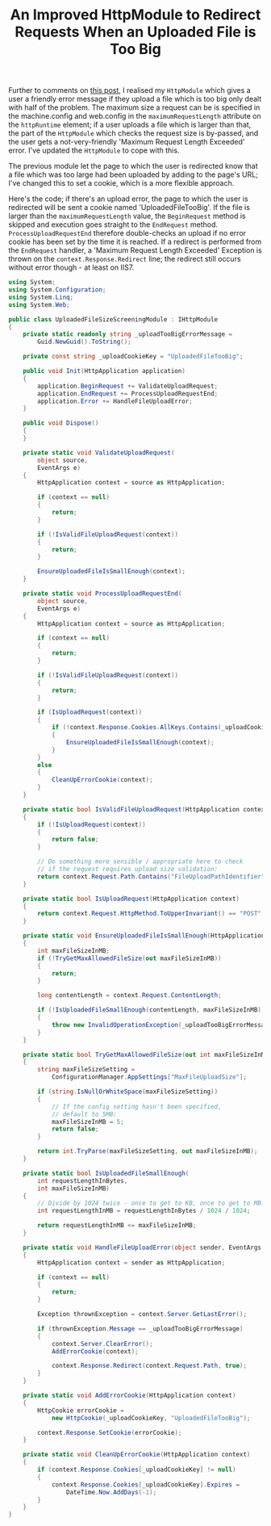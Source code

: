 ﻿---
layout: post
title: An Improved HttpModule to Redirect Requests When an Uploaded File is Too Big
excerpt: Further to comments on my previous post on this topic, I realised my HttpModule which gives a user a friendly error message if they upload a file which is too big only dealt with half of the problem. The maximum size a request can be is specified in the machine.config and web.config in the maximumRequestLength attribute on the httpRuntime element; if a user uploads a file which is larger than that, the part of the HttpModule which checks the request size is by-passed, and the user gets a not-ver
tags: [ASP.NET, ASP.NET MVC]
---

Further to comments on [this post](redirect-request-if-file-upload-too-big-httpmodule), I realised my 
`HttpModule` which gives a user a friendly error message if they upload a file which is too big only
dealt with half of the problem. The maximum size a request can be is specified in the machine.config 
and web.config in the `maximumRequestLength` attribute on the `httpRuntime` element; if a user 
uploads a file which is larger than that, the part of the `HttpModule` which checks the request size 
is by-passed, and the user gets a not-very-friendly 'Maximum Request Length Exceeded' error. I've 
updated the `HttpModule` to cope with this.

The previous module let the page to which the user is redirected know that a file which was too large 
had been uploaded by adding to the page's URL; I've changed this to set a cookie, which is a more 
flexible approach.

Here's the code; if there's an upload error, the page to which the user is redirected will be sent 
a cookie named 'UploadedFileTooBig'. If the file is larger than the `maximumRequestLength` value, 
the `BeginRequest` method is skipped and execution goes straight to the `EndRequest` method. 
`ProcessUploadRequestEnd` therefore double-checks an upload if no error cookie has been set by the 
time it is reached. If a redirect is performed from the `EndRequest` handler, a 'Maximum Request 
Length Exceeded' Exception is thrown on the `context.Response.Redirect` line; the redirect still 
occurs without error though - at least on IIS7.

```csharp
using System;
using System.Configuration;
using System.Linq;
using System.Web;

public class UploadedFileSizeScreeningModule : IHttpModule
{
    private static readonly string _uploadTooBigErrorMessage = 
        Guid.NewGuid().ToString();

    private const string _uploadCookieKey = "UploadedFileTooBig";

    public void Init(HttpApplication application)
    {
        application.BeginRequest += ValidateUploadRequest;
        application.EndRequest += ProcessUploadRequestEnd;
        application.Error += HandleFileUploadError;
    }

    public void Dispose()
    {
    }

    private static void ValidateUploadRequest(
        object source, 
        EventArgs e)
    {
        HttpApplication context = source as HttpApplication;

        if (context == null)
        {
            return;
        }

        if (!IsValidFileUploadRequest(context))
        {
            return;
        }

        EnsureUploadedFileIsSmallEnough(context);
    }

    private static void ProcessUploadRequestEnd(
        object source, 
        EventArgs e)
    {
        HttpApplication context = source as HttpApplication;

        if (context == null)
        {
            return;
        }

        if (!IsValidFileUploadRequest(context))
        {
            return;
        }

        if (IsUploadRequest(context))
        {
            if (!context.Response.Cookies.AllKeys.Contains(_uploadCookieKey))
            {
                EnsureUploadedFileIsSmallEnough(context);
            }
        }
        else
        {
            CleanUpErrorCookie(context);
        }
    }

    private static bool IsValidFileUploadRequest(HttpApplication context)
    {
        if (!IsUploadRequest(context))
        {
            return false;
        }

        // Do something more sensible / appropriate here to check 
        // if the request requires upload size validation:
        return context.Request.Path.Contains("FileUploadPathIdentifier");
    }

    private static bool IsUploadRequest(HttpApplication context)
    {
        return context.Request.HttpMethod.ToUpperInvariant() == "POST";
    }

    private static void EnsureUploadedFileIsSmallEnough(HttpApplication context)
    {
        int maxFileSizeInMB;
        if (!TryGetMaxAllowedFileSize(out maxFileSizeInMB))
        {
            return;
        }

        long contentLength = context.Request.ContentLength;

        if (!IsUploadedFileSmallEnough(contentLength, maxFileSizeInMB))
        {
            throw new InvalidOperationException(_uploadTooBigErrorMessage);
        }
    }

    private static bool TryGetMaxAllowedFileSize(out int maxFileSizeInMB)
    {
        string maxFileSizeSetting = 
            ConfigurationManager.AppSettings["MaxFileUploadSize"];

        if (string.IsNullOrWhiteSpace(maxFileSizeSetting))
        {
            // If the config setting hasn't been specified, 
            // default to 5MB:
            maxFileSizeInMB = 5;
            return false;
        }

        return int.TryParse(maxFileSizeSetting, out maxFileSizeInMB);
    }

    private static bool IsUploadedFileSmallEnough(
        int requestLengthInBytes, 
        int maxFileSizeInMB)
    {
        // Divide by 1024 twice - once to get to KB, once to get to MB:
        int requestLengthInMB = requestLengthInBytes / 1024 / 1024;

        return requestLengthInMB <= maxFileSizeInMB;
    }

    private static void HandleFileUploadError(object sender, EventArgs e)
    {
        HttpApplication context = sender as HttpApplication;

        if (context == null)
        {
            return;
        }

        Exception thrownException = context.Server.GetLastError();

        if (thrownException.Message == _uploadTooBigErrorMessage)
        {
            context.Server.ClearError();
            AddErrorCookie(context);

            context.Response.Redirect(context.Request.Path, true);
        }
    }

    private static void AddErrorCookie(HttpApplication context)
    {
        HttpCookie errorCookie = 
            new HttpCookie(_uploadCookieKey, "UploadedFileTooBig");

        context.Response.SetCookie(errorCookie);
    }

    private static void CleanUpErrorCookie(HttpApplication context)
    {
        if (context.Response.Cookies[_uploadCookieKey] != null)
        {
            context.Response.Cookies[_uploadCookieKey].Expires = 
                DateTime.Now.AddDays(-1);
        }
    }
}
```